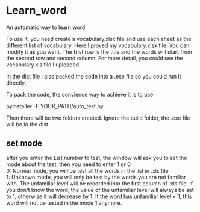 # Learn_word
An automatic way to learn word 

To use it, you need create a vocabulary.xlsx file and use each sheet as the different list of vocabulary.
Here I proved my vocabulary.xlsx file. You can modify it as you want.
The frist row is the title and the words will start from the second row and second column.
For more detail, you could see the vocabulary.xls file I uploaded.

In the dist file I also packed the code into a .exe file so you could run it directly. 

To pack the code, the convience way to achieve it is to use

pyinstaller -F YOUR_PATH/auto_test.py

Then there will be two folders created. Ignore the build folder, the .exe file will be in the dist.

## set mode
after you enter the List number to test, the window will ask you to set the mode about the test, then you need to enter 1 or 0  
0: Normal mode, you will be test all the words in the list in .xls file  
1: Unknown mode, you will only be test by the words you are not familiar with. The unfamiliar level will be recorded into the first column of .xls file. If you don't know the word, the value of the unfamiliar level will always be set to 1, otherwise it will decrease by 1. If the word has unfamiliar level < 1, this word will not be tested in the mode 1 anymore.


